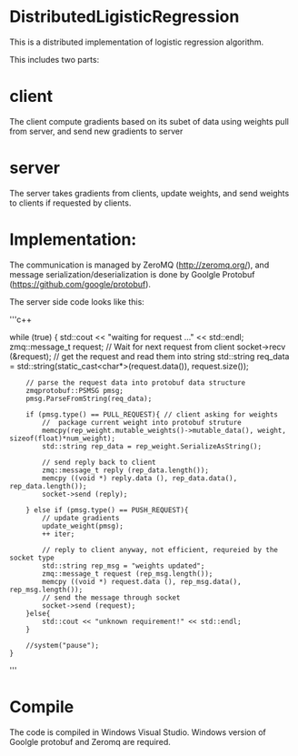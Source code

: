 # DistributedLigisticRegression
This is a distributed implementation of logistic regression algorithm.

This includes two parts: 

# client

The client compute gradients based on its subet of data using weights pull from server, and send new gradients to server

# server

The server takes gradients from clients, update weights, and send weights to clients if requested by clients.

# Implementation:

The communication is managed by ZeroMQ (http://zeromq.org/), and message serialization/deserialization is done by 
Goolgle Protobuf (https://github.com/google/protobuf).

The server side code looks like this:

'''c++

while (true) {
		std::cout << "waiting for request ..." << std::endl;
        zmq::message_t request;
        //  Wait for next request from client
        socket->recv (&request);
		// get the request and read them into string
		std::string req_data = std::string(static_cast<char*>(request.data()), request.size());

		// parse the request data into protobuf data structure
		zmqprotobuf::PSMSG pmsg;
		pmsg.ParseFromString(req_data);
		
		if (pmsg.type() == PULL_REQUEST){ // client asking for weights
			//  package current weight into protobuf struture 
			memcpy(rep_weight.mutable_weights()->mutable_data(), weight, sizeof(float)*num_weight);
			std::string rep_data = rep_weight.SerializeAsString();

			// send reply back to client
			zmq::message_t reply (rep_data.length());
			memcpy ((void *) reply.data (), rep_data.data(), rep_data.length());
			socket->send (reply);

		} else if (pmsg.type() == PUSH_REQUEST){
			// update gradients
			update_weight(pmsg);
			++ iter;

			// reply to client anyway, not efficient, requreied by the socket type
			std::string rep_msg = "weights updated"; 
			zmq::message_t request (rep_msg.length());
			memcpy ((void *) request.data (), rep_msg.data(), rep_msg.length());
			// send the message through socket
			socket->send (request);
		}else{
			std::cout << "unknown requirement!" << std::endl;
		}

		//system("pause");
    }
'''

# Compile

The code is compiled in Windows Visual Studio. Windows version of Goolgle protobuf and Zeromq are required. 
